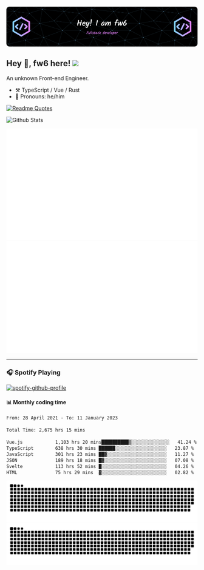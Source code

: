 ![Header](github-header-image.png)

## Hey 👋, fw6 here! <img src="https://github.githubassets.com/images/mona-whisper.gif" height="24" />


An unknown Front-end Engineer.

-   :hammer_and_pick: TypeScript / Vue / Rust
-   :man: Pronouns: he/him


[![Readme Quotes](https://quotes-github-readme.vercel.app/api?type=horizontal&theme=algolia)](https://github.com/piyushsuthar/github-readme-quotes)



![Github Stats](https://github-readme-stats.vercel.app/api?username=fw6&bg_color=30,e96443,904e95&title_color=fff&text_color=fff)

![](https://raw.githubusercontent.com/fw6/github-stats-transparent/output/generated/overview.svg)
![](https://raw.githubusercontent.com/fw6/github-stats-transparent/output/generated/languages.svg)


---

### 🎧 Spotify Playing

<!-- ![spotify-github-profile](/img/default.svg) -->

[![spotify-github-profile](https://spotify-github-profile.vercel.app/api/view?uid=r6wn4hdvypv0lkzyrj0e0pjct&cover_image=true&theme=default&bar_color=53b14f&bar_color_cover=true)](https://github.com/kittinan/spotify-github-profile)
#### :bar_chart: Monthly coding time

<!--START_SECTION:waka-->

```text
From: 28 April 2021 - To: 11 January 2023

Total Time: 2,675 hrs 15 mins

Vue.js            1,103 hrs 20 mins██████████▒░░░░░░░░░░░░░░   41.24 %
TypeScript        638 hrs 30 mins ██████░░░░░░░░░░░░░░░░░░░   23.87 %
JavaScript        301 hrs 23 mins ██▓░░░░░░░░░░░░░░░░░░░░░░   11.27 %
JSON              189 hrs 18 mins █▓░░░░░░░░░░░░░░░░░░░░░░░   07.08 %
Svelte            113 hrs 52 mins █░░░░░░░░░░░░░░░░░░░░░░░░   04.26 %
HTML              75 hrs 29 mins  ▓░░░░░░░░░░░░░░░░░░░░░░░░   02.82 %
```

<!--END_SECTION:waka-->




![github contribution grid snake animation](https://raw.githubusercontent.com/platane/platane/output/github-contribution-grid-snake-dark.svg#gh-dark-mode-only)![github contribution grid snake animation](https://raw.githubusercontent.com/platane/platane/output/github-contribution-grid-snake.svg#gh-light-mode-only)
